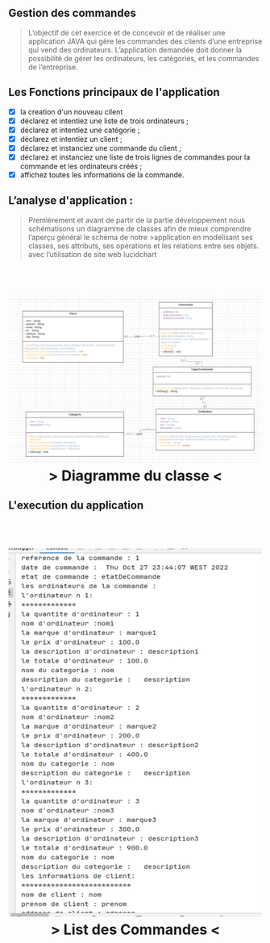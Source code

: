 ## Gestion des commandes

> L’objectif de cet exercice et de concevoir et de réaliser une application JAVA qui gère les
>commandes des clients d’une entreprise qui vend des ordinateurs. L’application demandée
>doit donner la possibilité de gérer les ordinateurs, les catégories, et les commandes de
>l’entreprise.

## Les Fonctions principaux de l'application

- [x] la creation d'un nouveau cilent 
- [x] déclarez et intentiez une liste de trois ordinateurs ;
- [x] déclarez et intentiez une catégorie ;
- [x] déclarez et intentiez un client ;
- [x] déclarez et instanciez une commande du client ;
- [x] déclarez et instanciez une liste de trois lignes de commandes pour la commande
et les ordinateurs créés ;
- [x] affichez toutes les informations de la commande.

## L’analyse d'application  :

>Premièrement et avant de partir de la partie développement nous schématisons un diagramme de classes afin de mieux comprendre l’aperçu général le schéma de notre >application en modélisant ses classes, ses attributs, ses opérations et les relations entre ses objets. avec l’utilisation de site web lucidchart 

<h1 align="center">
  <br>
<img  src='images/conception.png' width='800'/>

  <br/>
  > Diagramme du classe <

</h1>

## L'execution du application

 <h1 align="center">
  <br>
<img  src='images/exec.png' width='800'/>

  <br/>
  > List des Commandes <

</h1>


</h1>
